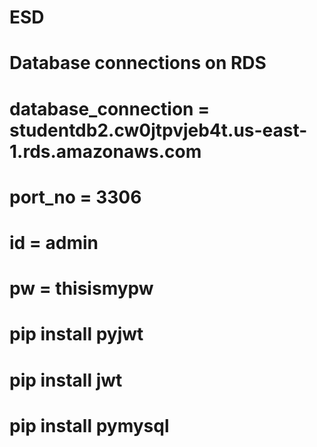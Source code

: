 # ESD

# Database connections on RDS
# database_connection = studentdb2.cw0jtpvjeb4t.us-east-1.rds.amazonaws.com
# port_no = 3306
# id = admin
# pw = thisismypw

<!-- mailchimp (use postman to send requests):
1. select authorization
2. enter username and password
  - username: jenniferwxe
  - password: 149218c56ba8c2f24e05f157add74e6b-us14 -->

# pip install pyjwt
# pip install jwt
# pip install pymysql
